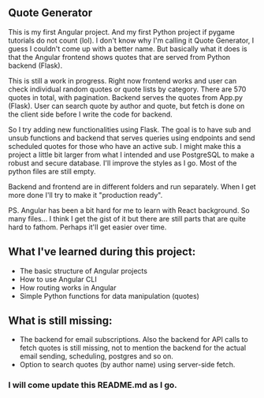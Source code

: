 ## Quote Generator

This is my first Angular project. And my first Python project if pygame tutorials do not count (lol). I don't know why I'm calling it Quote Generator, I guess I couldn't come up with a better name. But basically what it does is that the Angular frontend shows quotes that are served from Python backend (Flask).

This is still a work in progress. Right now frontend works and user can check individual random quotes or quote lists by category. There are 570 quotes in total, with pagination. Backend serves the quotes from App.py (Flask). User can search quote by author and quote, but fetch is done on the client side before I write the code for backend.

So I try adding new functionalities using Flask. The goal is to have sub and unsub functions and backend that serves queries using endpoints and send scheduled quotes for those who have an active sub. I might make this a project a little bit larger from what I intended and use PostgreSQL to make a robust and secure database. I'll improve the styles as I go. Most of the python files are still empty.

Backend and frontend are in different folders and run separately. When I get more done I'll try to make it "production ready".

PS. Angular has been a bit hard for me to learn with React background. So many files... I think I get the gist of it but there are still parts that are quite hard to fathom. Perhaps it'll get easier over time.

## What I've learned during this project:

- The basic structure of Angular projects
- How to use Angular CLI
- How routing works in Angular
- Simple Python functions for data manipulation (quotes)

## What is still missing:

- The backend for email subscriptions. Also the backend for API calls to fetch quotes is still missing, not to mention the backend for the actual email sending, scheduling, postgres and so on.
- Option to search quotes (by author name) using server-side fetch.

### I will come update this README.md as I go.
